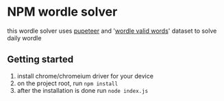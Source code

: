 # NPM wordle solver
this wordle solver uses [pupeteer](https://pptr.dev/) and '[wordle valid words](https://www.kaggle.com/bcruise/wordle-valid-words)' dataset to solve daily wordle
## Getting started
1. install chrome/chromeium driver for your device
2. on the project root, run `npm install`
3. after the installation is done run `node index.js`

